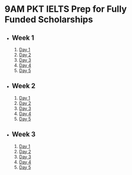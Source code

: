 # 9AM PKT IELTS Prep for Fully Funded Scholarships

- ## Week 1

   1. [Day 1](https://www.facebook.com/iCodeguru/videos/1598837524040612)
   2. [Day 2](https://www.facebook.com/iCodeguru/videos/1928741657634185)
   3. [Day 3](https://www.facebook.com/iCodeguru/videos/579489887764832)
   4. [Day 4](https://www.facebook.com/iCodeguru/videos/882569897349682)
   5. [Day 5](https://www.facebook.com/iCodeguru/videos/473361225159208)

- ## Week 2

   1. [Day 1](https://www.facebook.com/iCodeguru/videos/3199458543526486)
   2. [Day 2](https://www.facebook.com/iCodeguru/videos/1339803303723500)
   3. [Day 3](https://www.facebook.com/iCodeguru/videos/581191371035367)
   4. [Day 4](https://www.facebook.com/watch/?v=2491174251088682)
   5. [Day 5](https://www.facebook.com/watch/?v=471270672635594)

- ## Week 3

   1. [Day 1](https://www.facebook.com/watch/?v=1279331083515798)
   2. [Day 2](https://www.facebook.com/watch/?v=803416021876043)
   3. [Day 3](https://www.facebook.com/watch/?v=9176911602340533)
   4. [Day 4](https://www.facebook.com/watch/?v=1245625256732126)
   5. [Day 5](https://www.facebook.com/watch/?v=1851016105433304)

<!-- - ## Week 4

   1. [Day 1](https://www.facebook.com/watch/?v=604886595318141)
   2. Day 2 [Part 1](https://www.facebook.com/watch/?v=1807523533353533) [Part 2](https://www.facebook.com/watch/?v=914643447305631)
   3. [Day 3](https://www.facebook.com/iCodeguru/videos/1229065598325450)
   4. [Day 4](https://www.facebook.com/watch/?v=473492705278971)
   5. [Day 5](https://www.facebook.com/iCodeguru/videos/574412315535626) -->

<!-- - ## Week 5

   1. [Day 1](https://www.facebook.com/iCodeguru/videos/544365501744327)
   2. [Day 2](https://www.facebook.com/watch/?v=1085635596276598)
   3. [Day 3](https://www.facebook.com/watch/?v=591949466723159)
   4. [Day 4](https://www.facebook.com/iCodeguru/videos/1956268491811250)
   5. [Day 5](https://www.facebook.com/iCodeguru/videos/585400913974331) -->

<!-- - ## Week 

   1. [Day 1]()
   2. [Day 2]()
   3. [Day 3]()
   4. [Day 4]()
   5. [Day 5]() -->